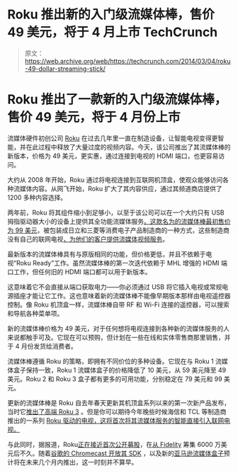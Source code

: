 # Roku 推出新的入门级流媒体棒，售价 49 美元，将于 4 月上市 TechCrunch

> 原文：<https://web.archive.org/web/https://techcrunch.com/2014/03/04/roku-49-dollar-streaming-stick/>

# Roku 推出了一款新的入门级流媒体棒，售价 49 美元，将于 4 月份上市

流媒体硬件初创公司 [Roku](https://web.archive.org/web/20221209000146/http://www.roku.com/) 在过去几年里一直在制造设备，让智能电视变得更智能，并在此过程中释放了大量过度的视频内容。今天，该公司推出了其流媒体棒的新版本，价格为 49 美元，更实惠，通过连接到电视的 HDMI 端口，也更容易访问。

大约从 2008 年开始，Roku 通过将电视连接到互联网机顶盒，使观众能够访问各种流媒体内容。从网飞开始，Roku 扩大了其内容供应，通过其频道商店提供了 1200 多种内容选择。

两年前，Roku 将其组件缩小到足够小，以至于该公司可以在一个大约只有 USB 拇指驱动器大小的设备上提供其全功能流媒体服务[。这款名为](https://web.archive.org/web/20221209000146/https://beta.techcrunch.com/2012/01/04/rokus-streaming-stick-makes-your-dumb-tv-much-smarter/)[的流媒体棒最初售价为 99 美元](https://web.archive.org/web/20221209000146/https://beta.techcrunch.com/2012/09/20/roku-will-sell-its-streaming-stick-in-october-for-99-adds-vudu-apps-and-wireless-music-streaming/)，被包装成日立和三菱等消费电子产品制造商的一种方式，这些制造商没有自己的联网电视[，为他们的客户提供流媒体视频服务](https://web.archive.org/web/20221209000146/https://beta.techcrunch.com/2012/08/01/roku-streaming-stick-partners/)。

最新版本的流媒体棒具有与原版相同的功能，但价格更低，并且不依赖于电视“Roku Ready”工作。虽然流媒体棒的第一次迭代依赖于 MHL 增强的 HDMI 端口工作，但任何旧的 HDMI 端口都可以用于新版本。

这意味着它不会直接从端口获取电力——你必须通过 USB 将它插入电视或常规电源插座才能让它工作。这也意味着新的流媒体棒不能像早期版本那样由电视遥控器控制。像 Roku 机顶盒一样，流媒体棒自带 RF 和 Wi-Fi 连接的遥控器，可以搜索和导航各种菜单项。

新的流媒体棒价格为 49 美元，对于任何想将电视连接到各种新的流媒体服务的人来说都触手可及。它现在可以预购，但计划在一些在线和实体零售商那里销售，并于 4 月份发货给消费者。

流媒体棒遵循 Roku 的策略，即拥有不同价位的多种设备。它现在与 Roku 1 流媒体盒子保持一致，Roku 1 流媒体盒子的价格降低了 10 美元，从 59 美元降至 49 美元。Roku 2 和 Roku 3 盒子都有更多的可用功能，分别稳定在 79 美元和 99 美元。

更新的流媒体棒是 Roku 自去年春天更新其机顶盒系列以来的第一次新产品发布，当时它[推出了高端 Roku 3](https://web.archive.org/web/20221209000146/https://beta.techcrunch.com/2013/03/05/roku-3/) 。但是你可以期待今年晚些时候海信和 TCL 等制造商推出的一系列 [Roku 驱动的电视，这将首次将其流媒体服务的智能直接引入联网电视。](https://web.archive.org/web/20221209000146/https://beta.techcrunch.com/2014/01/05/roku-tv/)

与此同时，据报道，Roku[正在接近首次公开募股](https://web.archive.org/web/20221209000146/http://www.techmeme.com/140221/p36#a140221p36)，在[从 Fidelity](https://web.archive.org/web/20221209000146/http://allthingsd.com/20130529/roku-raises-a-60-million-round-led-by-fidelity-to-fight-for-the-living-room/) 筹集 6000 万美元后不久。随着[谷歌的 Chromecast 开放其 SDK](https://web.archive.org/web/20221209000146/http://www.techmeme.com/140203/p20#a140203p20) ，以及新的[亚马逊流媒体盒子](https://web.archive.org/web/20221209000146/http://www.techmeme.com/140221/p7#a140221p7)预计将在未来几个月内推出，这一时刻并不算早。